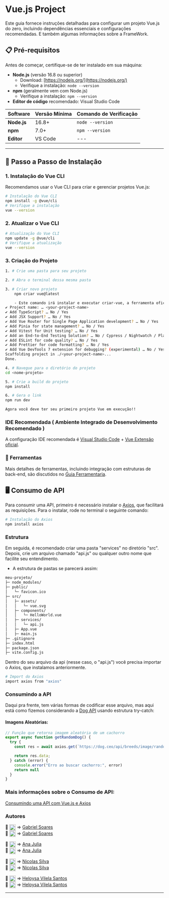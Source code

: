 # Vue.js Project

Este guia fornece instruções detalhadas para configurar um projeto Vue.js do zero, incluindo dependências essenciais e configurações recomendadas. E também algumas informações sobre a FrameWork.

## 📋 Pré-requisitos

Antes de começar, certifique-se de ter instalado em sua máquina:
- **Node.js** (versão 16.8 ou superior)
  - Download: [https://nodejs.org/](https://nodejs.org/)
  - Verifique a instalação: `node --version`
- **npm** (geralmente vem com Node.js)
  - Verifique a instalação: `npm --version`
- **Editor de código** recomendado: Visual Studio Code

| Software    | Versão Mínima | Comando de Verificação |
|-------------|---------------|-----------------------|
| **Node.js** | 16.8+         | `node --version`      |
| **npm**     | 7.0+          | `npm --version`       |
| **Editor**  | VS Code       | ---                   |

---

## 🚀 Passo a Passo de Instalação

### 1. Instalação do Vue CLI
Recomendamos usar o Vue CLI para criar e gerenciar projetos Vue.js:
```bash
# Instalação do Vue CLI
npm install -g @vue/cli
# Verifique a instalação
vue --version
```

### 2. Atualizar o Vue CLI
```bash
# Atualização do Vue CLI
npm update -g @vue/cli
# Verifique a atualização
vue --version
```

### 3. Criação do Projeto
```bash
1. # Crie uma pasta para seu projeto

2. # Abra o terminal dessa mesma pasta

3. # Criar novo projeto
    npm criar vue@latest

    - Este comando irá instalar e executar criar-vue, a ferramenta oficial de andaimes do projeto Vue. Você será apresentado com prompts para vários recursos opcionais, como TypeScript e suporte a testes como:
✔ Project name: … <your-project-name>
✔ Add TypeScript? … No / Yes
✔ Add JSX Support? … No / Yes
✔ Add Vue Router for Single Page Application development? … No / Yes
✔ Add Pinia for state management? … No / Yes
✔ Add Vitest for Unit testing? … No / Yes
✔ Add an End-to-End Testing Solution? … No / Cypress / Nightwatch / Playwright
✔ Add ESLint for code quality? … No / Yes
✔ Add Prettier for code formatting? … No / Yes
✔ Add Vue DevTools 7 extension for debugging? (experimental) … No / Yes
Scaffolding project in ./<your-project-name>...
Done.

4. # Navegue para o diretório do projeto
cd <nome-projeto>

5. # Crie a build do projeto
npm install

6. # Gera o link
npm run dev

Agora você deve ter seu primeiro projeto Vue em execução!!
```

### IDE Recomendada ( Ambiente Integrado de Desenvolvimento Recomendado )

A configuração IDE recomendada é [Visual Studio Code](https://code.visualstudio.com) + [Vue Extensão oficial](https://marketplace.visualstudio.com/items?itemName=Vue.volar).

### 🔧 Ferramentas

Mais detalhes de ferramentas, incluindo integração com estruturas de back-end, são discutidos no [Guia Ferramentaria](https://vuejs.org/guide/scaling-up/tooling.html).

## 🖥️ Consumo de API

Para consumir uma API, primeiro é necessário instalar o [Axios](https://axios-http.com/ptbr/docs/intro), que facilitará as requisições. Para o instalar, rode no terminal o seguinte comando:
```bash
# Instalação do Axios
npm install axios
```

### Estrutura
Em seguida, é recomendado criar uma pasta "services" no diretório "src". Depois, crie um arquivo chamado "api.js" ou qualquer outro nome que facilite seu entendimento.
- A estrutura de pastas se parecerá assim:
```bash
meu-projeto/
├─ node_modules/ 
├─ public/
│   └─ favicon.ico
├─ src/
│   ├─ assets/
│   │   └─ vue.svg
│   ├─ components/
│   │   └─ HelloWorld.vue
│   ├─ services/
│   │   └─ api.js
│   ├─ App.vue
│   ├─ main.js
├─ .gitignore
├─ index.html
├─ package.json
├─ vite.config.js
```
Dentro do seu arquivo da api (nesse caso, o "api.js") você precisa importar o Axios, que instalamos anteriormente.
```bash
# Import do Axios
import axios from "axios"
```

### Consumindo a API
Daqui pra frente, tem várias formas de codificar esse arquivo, mas aqui está como fizemos considerando a [Dog API](https://dog.ceo/dog-api/documentation/random) usando estrutura try-catch:

#### Imagens Aleatórias:
```javascript
// Função que retorna imagem aleatória de um cachorro
export async function getRandomDog() {
  try {
    const res = await axios.get(`https://dog.ceo/api/breeds/image/random`);

    return res.data;
  } catch (error) {
    console.error("Erro ao buscar cachorro:", error)
    return null
  }
}
```

### Mais informações sobre o Consumo de API:
[Consumindo uma API com Vue.js e Axios](https://www.devmedia.com.br/consumindo-uma-api-com-vue-js-e-axios/42974)


### Autores
🔗 <img src="https://img.icons8.com/color/48/000000/linkedin.png" width="20" td align="center"/> ⇒
    [Gabriel Soares](https://www.linkedin.com/in/gabriel-soares-3098782b0/)<br>
🔗 <img src="https://img.icons8.com/fluent/48/000000/github.png" width="20" td align="center"/> ⇒
    [Gabriel Soares](https://github.com/Bielxs633)

🔗 <img src="https://img.icons8.com/color/48/000000/linkedin.png" width="20" td align="center"/> ⇒
    [Ana Julia](https://www.linkedin.com/in/gabriel-soares-3098782b0/)<br>
🔗 <img src="https://img.icons8.com/fluent/48/000000/github.png" width="20" td align="center"/> ⇒
    [Ana Julia](https://github.com/Bielxs633)

🔗 <img src="https://img.icons8.com/color/48/000000/linkedin.png" width="20" td align="center"/> ⇒
    [Nicolas Silva](https://www.linkedin.com/in/gabriel-soares-3098782b0/)<br>
🔗 <img src="https://img.icons8.com/fluent/48/000000/github.png" width="20" td align="center"/> ⇒
    [Nicolas Silva](https://github.com/Bielxs633)

🔗 <img src="https://img.icons8.com/color/48/000000/linkedin.png" width="20" td align="center"/> ⇒
    [Heloysa Vilela Santos](https://www.linkedin.com/in/gabriel-soares-3098782b0/)<br>
🔗 <img src="https://img.icons8.com/fluent/48/000000/github.png" width="20" td align="center"/> ⇒
    [Heloysa Vilela Santos](https://github.com/Bielxs633)

---
